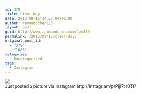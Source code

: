 ```yaml
---
id: 379
title: Clear day
date: 2012-09-15T14:57:04+00:00
author: raymondchen625
layout: post
guid: http://www.raymondchen.com/?p=379
permalink: /2012/09/15/clear-day/
original_post_id:
  - "379"
  - "1083"
categories:
  - Uncategorized
tags:
  - Instagram
---
```

<img src='http://distilleryimage3.s3.amazonaws.com/88204abeff0211e1ba9922000a1e9f98_7.jpg' style='max-width:600px;' />

<div>
  Just posted a picture via Instagram http://instagr.am/p/PljI7or0Tf/
</div>